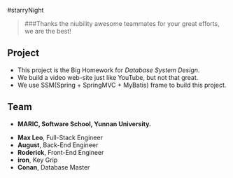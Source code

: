 #starryNight
> ###Thanks the niubility awesome teammates for your great efforts, we are the best!
## Project
* This project is the Big Homework for *Database System Design*.
* We build a video web-site just like YouTube, but not that great.
* We use SSM(Spring + SpringMVC + MyBatis) frame to build this project.
## Team
- **MARIC, Software School, Yunnan University.**
* **Max Leo**, Full-Stack Engineer
* **August**, Back-End Engineer
* **Roderick**, Front-End Engineer
* **iron**, Key Grip
* **Conan**, Database Master